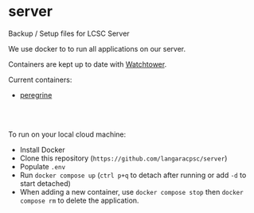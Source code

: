 # server
Backup / Setup files for LCSC Server

We use docker to to run all applications on our server.

Containers are kept up to date with [Watchtower](https://containrrr.dev/watchtower/).

Current containers:
- [peregrine](https://github.com/langaracpsc/peregrine)


<br>
<br>


To run on your local cloud machine: 
- Install Docker
- Clone this repository (`https://github.com/langaracpsc/server`)
- Populate `.env`
- Run `docker compose up` (`ctrl p+q` to detach after running or add `-d` to start detached)
- When adding a new container, use `docker compose stop` then `docker compose rm` to delete the application.
